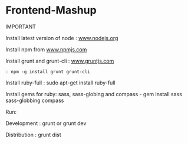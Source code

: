 # Frontend-Mashup

IMPORTANT

Install latest version of node : www.nodejs.org

Install npm from www.npmjs.com

Install grunt and grunt-cli : www.gruntjs.com

    : npm -g install grunt grunt-cli

Install ruby-full : sudo apt-get install ruby-full

Install gems for ruby: sass, sass-globing and compass
    - gem install sass sass-globbing compass


Run:

Development : grunt or grunt dev

Distribution : grunt dist